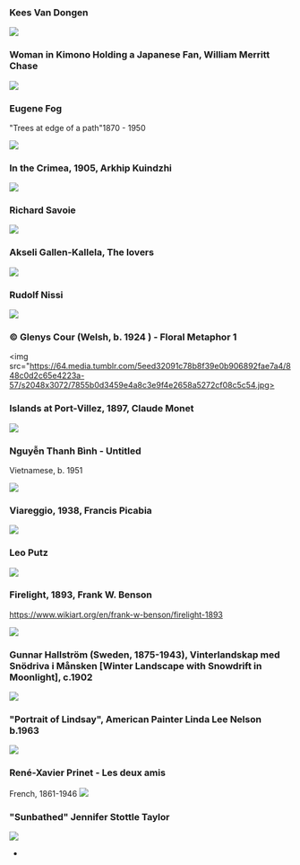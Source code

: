 



### Kees Van Dongen
<img src="https://64.media.tumblr.com/6bbe7d211cd42516078aaf4455f2e830/d5c7b44d4c40f252-1a/s500x750/9168c64a5b9c2a1150de452a1a684a266ba3f1f7.jpg">


### Woman in Kimono Holding a Japanese Fan, William Merritt Chase
<img src="https://64.media.tumblr.com/fbf15510b953a9ad26f322e15d738d6b/fe9196ab720ba2ed-ad/s1280x1920/43d90b93ff9e3ec8d294224a202b4ba80e1e58c6.jpg">

### Eugene Fog
"Trees at edge of a path"1870 - 1950

<img src="https://64.media.tumblr.com/ac01be7c194cd4f20e2d17d6c70435a8/6fa36e97931c6aad-2a/s500x750/7ff9c415d511d0380d07097c884013fa37a64b9d.jpg">

### In the Crimea, 1905, Arkhip Kuindzhi
<img src="https://64.media.tumblr.com/5644c6be78d83eca7d2dd0c890dae74b/5dd53ffef3080fb8-3c/s1280x1920/caeeb28d8303c4b6a7ee153e8f3c14e701ba2544.jpg">

### Richard Savoie
<img src="https://64.media.tumblr.com/aedebec13206445193fd27355c9f2e35/e5b6e4936eac9383-38/s1280x1920/ece6e23a2b988c454704c3ec6605d562aee2fb7a.jpg">

### Akseli Gallen-Kallela, The lovers
<img src="https://64.media.tumblr.com/3e564e3baa6d3e749d8c70500f738498/305a44d14250c409-e5/s1280x1920/cb1bf2eb9451eb0cf66c3897126131ead3bd62fc.jpg">

### Rudolf Nissi
<img src="https://64.media.tumblr.com/7a28dfa2e23808dcf66be51ff09a00a5/415fc9f7311dc243-29/s640x960/cfeaa5f1b32ea051e4819fdbb8564be62d87d1a1.jpg">

### © Glenys Cour (Welsh, b. 1924 ) - Floral Metaphor 1
<img src="https://64.media.tumblr.com/5eed32091c78b8f39e0b906892fae7a4/848c0d2c65e4223a-57/s2048x3072/7855b0d3459e4a8c3e9f4e2658a5272cf08c5c54.jpg>

### Islands at Port-Villez, 1897, Claude Monet
<img src="https://64.media.tumblr.com/cf0d6737f8090a7480ecbe9e88234408/997dbe4abbb3b00c-71/s1280x1920/a585a6fa30bd50d41a1eabb2a05f04e9b7159e1d.jpg">

### Nguyễn Thanh Bình  -  Untitled
Vietnamese, b. 1951

<img src="https://64.media.tumblr.com/f537e3b09dec8f2f7e9e357d47f34d66/d8c0f3551c9b66dd-48/s1280x1920/bb2f9ed3b1235b4ca8c2c07937f11356eb530f19.png">

### Viareggio, 1938, Francis Picabia
<img src="https://64.media.tumblr.com/5e712fcc997b51877b2dbd670c8670da/fb20c586d20a2971-67/s1280x1920/17cade4d85fea450a2be931196ccf4481b333a7d.jpg">

### Leo Putz
<img src="https://64.media.tumblr.com/f52c9986fac1c17e86929e8cc379fa7e/711274ab434c5249-8c/s2048x3072/e0364c714f4ab731494ce01ea9a042941d28a914.jpg">

### Firelight, 1893, Frank W. Benson
https://www.wikiart.org/en/frank-w-benson/firelight-1893

<img src="https://64.media.tumblr.com/cf71e324773b3b977f49a112b8715f43/b75533fdfe7dd839-1f/s1280x1920/7ec88d41a1fe4f5896f21e1f29bbdf85a31bb9dd.jpg">

### Gunnar Hallström (Sweden, 1875-1943), Vinterlandskap med Snödriva i Månsken [Winter Landscape with Snowdrift in Moonlight], c.1902
<img src="https://64.media.tumblr.com/666b7e57e1a6fb4afd3d317e5441bea3/199b9df090cb7b9e-5a/s1280x1920/83a0b8545ae4a1a6ca1f8a08b0065ae236625568.jpg">

### "Portrait of Lindsay", American Painter Linda Lee Nelson b.1963
<img src="https://64.media.tumblr.com/6ab367fb541f5703fe7d960b749272e6/ae2495ebfd790b95-5a/s540x810/1cf0ce9aeeff1d4c29dc4282cc69ec8fd79f1945.jpg">

### René-Xavier Prinet  -  Les deux amis 
French, 1861-1946
<img src="https://64.media.tumblr.com/f909f518e31ffec681a74da4551597ac/tumblr_pwlapoHusH1wb8miao1_540.png">

### "Sunbathed" Jennifer Stottle Taylor
<img src="https://64.media.tumblr.com/ba6145a168d640cca1fd88d9200c7118/42f36fd56b72d1c6-a7/s1280x1920/88192d719bd6806f4af8504b4c7dd0667a5ed739.jpg">

* 
